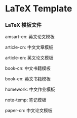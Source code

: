 # LaTeX Template

### LaTeX 模板文件

amsart-en: 英文论文模板

article-cn: 中文文章模板

article-en: 英文论文模板

book-cn: 中文书籍模板

book-en: 英文书籍模板

homework: 中文作业模板

note-temp: 笔记模板

paper-cn: 中文论文模板
